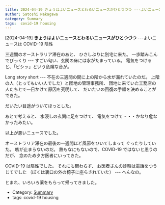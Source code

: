 ```yaml
---
title: 2024-04-19 きょうはよいニュースとわるいニュースがひとつづつ ---よいニュースは COVID-19 陰性
author: Satoshi Nakagawa
category: Summary
tags:  covid-19 housing
---
```


[2024-04-19] **きょうはよいニュースとわるいニュースがひとつづつ**  ---よいニュースは COVID-19 陰性

 三週間のオーストラリア滞在のあと、
ひさしぶりに別宅に来た。
一歩踏みこんでびっくり ---
すごい匂い、玄関の床には水がたまっている。
電気をつけると、「ビシッ」という危険な音が。

 Long story short ---
不在の三週間の間に上の階から水が漏れていたのだ。
上階の人（とってもいい人でした）と団地の管理事務所、
団地に来ていた工務店の人たちとで一日かけて原因を究明して、
だいたいの回復の手順を決めることができた。

 だいたい目途がついてほっとした。

 あとで考えると、
水浸しの玄関に足をつけて、
電気をつけて・・・かなり危なかったみたい。

 以上が悪いニュースでした。

<!--more-->

 オーストラリア滞在の最後の一週間ほど風邪をひいてしまって
ぐったりしていた。
咳が止まらないのだ。
熱もなにもないので、COVID-19 ではないと思うのだが、
念のため夕方医者にいってきた。

 COVID-19 は陰性でした。
それにも関わらず、
お医者さんの診察は電話をつうじてでした
（ぼくは裏口の外の椅子に座らされていた） ---
へんなの。

 とまれ、いろいろ薬をもらって帰ってきました。

- Category: [Summary](https://merapano.github.io/categories.html#Summary)
- tags:  covid-19 housing
